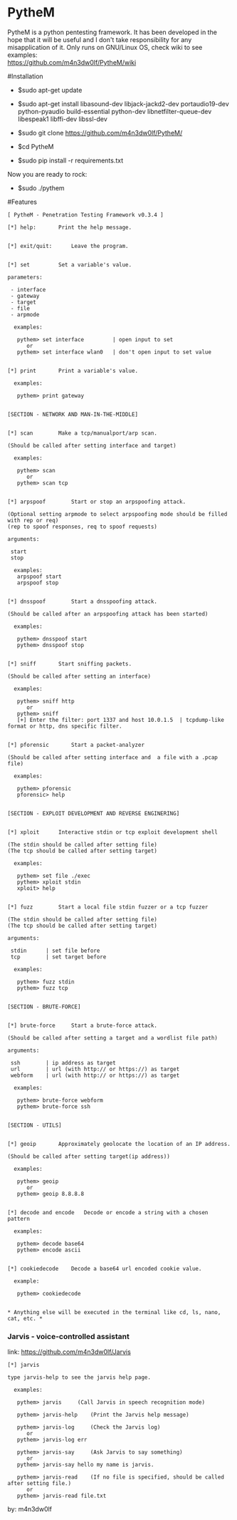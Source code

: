# PytheM

PytheM is a python pentesting framework. It has been developed in the hope that it will be useful and I don't take responsibility for any misapplication of it. Only runs on GNU/Linux OS, check wiki to see examples:<br/> https://github.com/m4n3dw0lf/PytheM/wiki<br/> 

#Installation

- $sudo apt-get update

- $sudo apt-get install libasound-dev libjack-jackd2-dev portaudio19-dev python-pyaudio build-essential python-dev libnetfilter-queue-dev libespeak1 libffi-dev libssl-dev

- $sudo git clone https://github.com/m4n3dw0lf/PytheM/

- $cd PytheM

- $sudo pip install -r requirements.txt 

Now you are ready to rock:<br /> 
- $sudo ./pythem

#Features
```
[ PytheM - Penetration Testing Framework v0.3.4 ]

[*] help:		Print the help message.


[*] exit/quit:		Leave the program.


[*] set			Set a variable's value.

parameters:

 - interface
 - gateway
 - target
 - file
 - arpmode

  examples:

   pythem> set interface         | open input to set
	  or
   pythem> set interface wlan0   | don't open input to set value


[*] print		Print a variable's value.

  examples:

   pythem> print gateway


[SECTION - NETWORK AND MAN-IN-THE-MIDDLE]


[*] scan		Make a tcp/manualport/arp scan.

(Should be called after setting interface and target)

  examples:

   pythem> scan
	  or
   pythem> scan tcp


[*] arpspoof		Start or stop an arpspoofing attack.

(Optional setting arpmode to select arpspoofing mode should be filled with rep or req) 
(rep to spoof responses, req to spoof requests)

arguments:

 start
 stop

  examples:
   arpspoof start
   arpspoof stop


[*] dnsspoof		Start a dnsspoofing attack.

(Should be called after an arpspoofing attack has been started)

  examples:

   pythem> dnsspoof start
   pythem> dnsspoof stop


[*] sniff		Start sniffing packets.

(Should be called after setting an interface)

  examples:

   pythem> sniff http
	  or
   pythem> sniff
   [+] Enter the filter: port 1337 and host 10.0.1.5  | tcpdump-like format or http, dns specific filter.


[*] pforensic		Start a packet-analyzer

(Should be called after setting interface and  a file with a .pcap file)

  examples:

   pythem> pforensic
   pforensic> help


[SECTION - EXPLOIT DEVELOPMENT AND REVERSE ENGINERING]


[*] xploit		Interactive stdin or tcp exploit development shell

(The stdin should be called after setting file)
(The tcp should be called after setting target)

  examples:

   pythem> set file ./exec
   pythem> xploit stdin
   xploit> help


[*] fuzz		Start a local file stdin fuzzer or a tcp fuzzer

(The stdin should be called after setting file)
(The tcp should be called after setting target)

arguments:

 stdin		| set file before
 tcp		| set target before

  examples:

   pythem> fuzz stdin
   pythem> fuzz tcp


[SECTION - BRUTE-FORCE]


[*] brute-force		Start a brute-force attack.

(Should be called after setting a target and a wordlist file path)

arguments:

 ssh		| ip address as target
 url		| url (with http:// or https://) as target
 webform	| url (with http:// or https://) as target

  examples:

   pythem> brute-force webform
   pythem> brute-force ssh


[SECTION - UTILS]


[*] geoip		Approximately geolocate the location of an IP address.

(Should be called after setting target(ip address))

  examples:

   pythem> geoip
	  or
   pythem> geoip 8.8.8.8


[*] decode and encode	Decode or encode a string with a chosen pattern

  examples:

   pythem> decode base64
   pythem> encode ascii


[*] cookiedecode	Decode a base64 url encoded cookie value.

  example:

   pythem> cookiedecode


* Anything else will be executed in the terminal like cd, ls, nano, cat, etc. *
```
### Jarvis - voice-controlled assistant
link: https://github.com/m4n3dw0lf/Jarvis
```
[*] jarvis

type jarvis-help to see the jarvis help page.

  examples:

   pythem> jarvis	  (Call Jarvis in speech recognition mode)

   pythem> jarvis-help    (Print the Jarvis help message)

   pythem> jarvis-log     (Check the Jarvis log)
	  or
   pythem> jarvis-log err

   pythem> jarvis-say     (Ask Jarvis to say something)
	  or
   pythem> jarvis-say hello my name is jarvis.

   pythem> jarvis-read 	  (If no file is specified, should be called after setting file.)
   	  or
   pythem> jarvis-read file.txt

```
by: m4n3dw0lf<br/>
